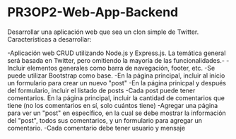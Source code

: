 # PR3OP2-Web-App-Backend
Desarrollar una aplicación web que sea un clon simple de Twitter.
Características a desarrollar:

-Aplicación web CRUD utilizando Node.js y Express.js. La temática general será basada en Twitter, pero omitiendo la mayoría de las funcionalidades.-
-Incluir elementos generales como barra de navegación, footer, etc.
-Se puede utilizar Bootstrap como base.
-En la página principal, incluir al inicio un formulario para crear un nuevo "post"
-En la página prinicpal y después del formulario, incluir el listado de posts
-Cada post puede tener comentarios. En la página principal, incluir la cantidad de comentarios que tiene (no los comentarios en sí, solo cuántos tiene)
-Agregar una página para ver un "post" en específico, en la cual se debe mostrar la información del "post", todos sus comentarios, y un formulario para agregar un comentario.
-Cada comentario debe tener usuario y mensaje
